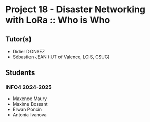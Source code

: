 # Project 18 - Disaster Networking with LoRa :: Who is Who

## Tutor(s)
* Didier DONSEZ
* Sébastien JEAN (IUT of Valence, LCIS, CSUG)


## Students

### INFO4 2024-2025

* Maxence Maury
* Maxime Bossant
* Erwan Poncin
* Antonia Ivanova

